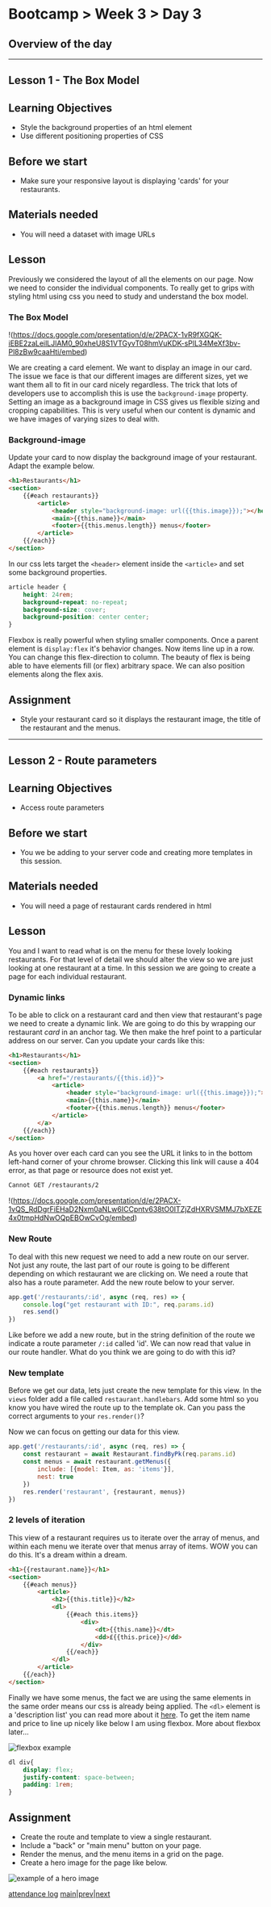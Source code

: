 # Bootcamp > Week 3 > Day 3

## Overview of the day

----

## Lesson 1 - The Box Model

## Learning Objectives

* Style the background properties of an html element
* Use different positioning properties of CSS

## Before we start

* Make sure your responsive layout is displaying 'cards' for your restaurants.

## Materials needed

* You will need a dataset with image URLs

## Lesson

Previously we considered the layout of all the elements on our page. Now we need to consider the individual components. To really get to grips with styling html using css you need to study and understand the box model.

### The Box Model

!(https://docs.google.com/presentation/d/e/2PACX-1vR9fXGQK-iEBE2zaLeilLJlAM0_90xheU8S1VTGyvT08hmVuKDK-sPlL34MeXf3bv-Pl8zBw9caaHti/embed)

We are creating a card element. We want to display an image in our card. The issue we face is that our different images are different sizes, yet we want them all to fit in our card nicely regardless. The trick that lots of developers use to accomplish this is use the `background-image` property. Setting an image as a background image in CSS gives us flexible sizing and cropping capabilities. This is very useful when our content is dynamic and we have images of varying sizes to deal with.

### Background-image

Update your card to now display the background image of your restaurant. Adapt the example below.

```html
<h1>Restaurants</h1>
<section>
    {{#each restaurants}}
        <article>
            <header style="background-image: url({{this.image}});"></header>
            <main>{{this.name}}</main>
            <footer>{{this.menus.length}} menus</footer>
        </article>
    {{/each}}
</section>
```
In our css lets target the `<header>` element inside the `<article>` and set some background properties.
```css
article header {
    height: 24rem;
    background-repeat: no-repeat;
    background-size: cover;
    background-position: center center;
}
```
Flexbox is really powerful when styling smaller components. Once a parent element is `display:flex` it's behavior changes. Now items line up in a row. You can change this flex-direction to column. The beauty of flex is being able to have elements fill (or flex) arbitrary space. We can also position elements along the flex axis.

## Assignment

* Style your restaurant card so it displays the restaurant image, the title of the restaurant and the menus.

----

## Lesson 2 - Route parameters

## Learning Objectives

* Access route parameters

## Before we start

* You we be adding to your server code and creating more templates in this session.

## Materials needed

* You will need a page of restaurant cards rendered in html

## Lesson

You and I want to read what is on the menu for these lovely looking restaurants. For that level of detail we should alter the view so we are just looking at one restaurant at a time. In this session we are going to create a page for each individual restaurant.

### Dynamic links

To be able to click on a restaurant card and then view that restaurant's page we need to create a dynamic link. We are going to do this by wrapping our restaurant _card_ in an anchor tag. We then make the href point to a particular address on our server. Can you update your cards like this:

```html
<h1>Restaurants</h1>
<section>
    {{#each restaurants}}
        <a href="/restaurants/{{this.id}}">
            <article>
                <header style="background-image: url({{this.image}});"></header>
                <main>{{this.name}}</main>
                <footer>{{this.menus.length}} menus</footer>
            </article>
        </a>
    {{/each}}
</section>
```
As you hover over each card can you see the URL it links to in the bottom left-hand corner of your chrome browser. Clicking this link will cause a 404 error, as that page or resource does not exist yet.

```sh
Cannot GET /restaurants/2
```

!(https://docs.google.com/presentation/d/e/2PACX-1vQS_RdDgrFiEHaD2Nxm0aNLw6ICCpntv638tO0ITZjZdHXRVSMMJ7bXEZE4x0tmpHdNwOQpEBOwCvOg/embed)

### New Route

To deal with this new request we need to add a new route on our server. Not just any route, the last part of our route is going to be different depending on which restaurant we are clicking on. We need a route that also has a route parameter. Add the new route below to your server.

```javascript
app.get('/restaurants/:id', async (req, res) => {
    console.log("get restaurant with ID:", req.params.id)
    res.send()
})
```
Like before we add a new route, but in the string definition of the route we indicate a route parameter `/:id` called 'id'. We can now read that value in our route handler. What do you think we are going to do with this id?

### New template

Before we get our data, lets just create the new template for this view. In the `views` folder add a file called `restaurant.handlebars`. Add some html so you know you have wired the route up to the template ok. Can you pass the correct arguments to your `res.render()`?

Now we can focus on getting our data for this view.

```javascript
app.get('/restaurants/:id', async (req, res) => {
    const restaurant = await Restaurant.findByPk(req.params.id)
    const menus = await restaurant.getMenus({
        include: [{model: Item, as: 'items'}],
        nest: true
    })
    res.render('restaurant', {restaurant, menus})
})
```
### 2 levels of iteration

This view of a restaurant requires us to iterate over the array of menus, and within each menu we iterate over that menus array of items. WOW you can do this. It's a dream within a dream.

```html
<h1>{{restaurant.name}}</h1>
<section>
    {{#each menus}}
        <article>
            <h2>{{this.title}}</h2>
            <dl>
                {{#each this.items}}
                    <div>
                        <dt>{{this.name}}</dt>
                        <dd>£{{this.price}}</dd>
                    </div>
                {{/each}}
            </dl>
        </article>
    {{/each}}
</section>
```
Finally we have some menus, the fact we are using the same elements in the same order means our css is already being applied. The `<dl>` element is a 'description list' you can read more about it [here](https://developer.mozilla.org/en-US/docs/Web/HTML/Element/dl). To get the item name and price to line up nicely like below I am using flexbox. More about flexbox later...

![flexbox example](https://user-images.githubusercontent.com/4499581/95021384-9caed100-0668-11eb-9fbc-9d93ea06a54b.jpg)

```css
dl div{
    display: flex;
    justify-content: space-between;
    padding: 1rem;
}
```

## Assignment

* Create the route and template to view a single restaurant.
* Include a "back" or "main menu" button on your page.
* Render the menus, and the menu items in a grid on the page.
* Create a hero image for the page like below.

![example of a hero image](https://user-images.githubusercontent.com/4499581/95021581-adac1200-0669-11eb-84da-cfdf9befc65c.jpg)

[attendance log](https://applied.multiverse.io/mod/questionnaire/complete.php?id=6702)
[main](/swe)|[prev](/swe/bootcamp/wk3/day2.html)|[next](/swe/bootcamp/wk3/day4.html)